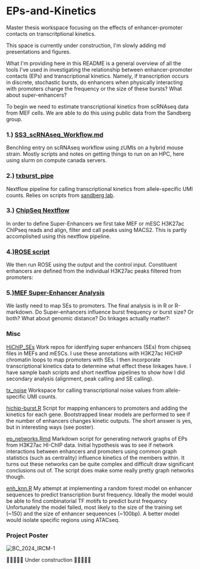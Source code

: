 # EPs-and-Kinetics
Master thesis workspace focusing on the effects of enhancer-promoter contacts on transcritptional kinetics.


This space is currently under construction, I'm slowly adding md presentations and figures. 

What I'm providing here in this README is a general overview of all the tools I've used in investigating the relationship between enhancer-promoter contacts (EPs) and transcriptional kinetics. Namely, if transcription occurs in discrete, stochastic bursts, do enhancers when physically interacting with promoters change the frequency or the size of these bursts? What about super-enhancers?

To begin we need to estimate transcriptional kinetics from scRNAseq data from MEF cells. We are able to do this using public data from the Sandberg group.
### 1.) [SS3_scRNAseq_Workflow.md](https://github.com/Benjamin-R-Clark/eps-and-kinetics-thesis/blob/main/SS3_scRNAseq_Workflow.md)
  Benchling entry on scRNAseq workflow using zUMIs on a hybrid mouse strain. Mostly scripts and notes on getting things to run on an HPC, here using slurm on compute canada servers.

### 2.) [txburst_pipe](https://github.com/Clarkvale/txburst_pipe)
  Nextflow pipeline for calling transcriptional kinetics from allele-specific UMI counts. Relies on scripts from  [sandberg lab](https://github.com/sandberg-lab/txburst).

### 3.) [ChipSeq Nextflow](https://github.com/Benjamin-R-Clark/EPs-and-Kinetics/blob/main/HiChIP_SEs/align.nf)
  In order to define Super-Enhancers we first take MEF or mESC H3K27ac ChIPseq reads and align, filter and call peaks using MACS2. This is partly accomplished using this nextflow pipeline.

### 4.)[ROSE script](https://github.com/Benjamin-R-Clark/EPs-and-Kinetics/blob/main/HiChIP_SEs/rose.sh)
  We then run ROSE using the output and the control input. Constituent enhancers are defined from the individual H3K27ac peaks filtered from promoters:

### 5.)[MEF Super-Enhancer Analysis](https://github.com/Benjamin-R-Clark/EPs-and-Kinetics/blob/main/HiChIP_SEs/MEF/mef_se.md)
  We lastly need to map SEs to promoters. The final analysis is in R or R-markdown. Do Super-enhancers influence burst frequency or burst size? Or both? What about genomic distance? Do linkages actually matter?:




### Misc
[HiChIP_SEs](https://github.com/Benjamin-R-Clark/EPs-and-Kinetics/tree/main/HiChIP_SEs)
  Work repos for identfying super enhancers (SEs) from chipseq files in MEFs and mESCs. I use these annotations with H3K27ac HICHIP chromatin loops to map promoters with SEs. I then incorporate transcriptional kinetics data to determine what effect these linkages have. I have sample bash scripts and short nextflow pipelines to show how I did secondary analysis (alignment, peak calling and SE calling). 
  
[tx_noise](https://github.com/Clarkvale/txnoise/tree/74118078493861024634fedda180b60544bd8bd4)
  Workspace for calling transcriptional noise values from allele-specific UMI counts.

[hichip-burst.R](https://github.com/Benjamin-R-Clark/EPs-and-Kinetics/blob/main/hichip/hichip-burst.R)
  Script for mapping enhancers to promoters and adding the kinetics for each gene. Bootstrapped linear models are performed to see if the number of enhancers changes kinetic outputs. The short answer is yes, but in interesting ways (see poster).

[ep_networks.Rmd](https://github.com/Benjamin-R-Clark/EPs-and-Kinetics/blob/main/hichip/ep_networks.rmd)
  Markdown script for generating network graphs of EPs from H3K27ac HI-ChIP data. Initial hypothesis was to see if network interactions between enhancers and promoters using common graph statistics (such as centrality) influence kinetics of the members   within. It turns out these networks can be quite complex and difficult draw significant conclusions out of. The script does make some really pretty graph networks though.
  
[enh_knn.R](https://github.com/Benjamin-R-Clark/eps-and-kinetics-thesis/blob/main/enh_knn.R)
  My attempt at implementing a random forest model on enhancer sequences to predict transcription burst frequency. Ideally the model would be able to find combinatorial TF motifs to predict burst frequency Unfortunately the model failed, most likely to the size of the training set (~150) and the size of enhancer sequeences (~100bp). A better model would isolate specific regions using ATACseq. 

  ### Project Poster

  ![BC_2024_IRCM-1](https://github.com/user-attachments/assets/9fea9f99-5c22-40ed-9239-c7647a2d4598)

  
  🚧🚧🚧🚧🚧 Under construction 🚧🚧🚧🚧🚧
